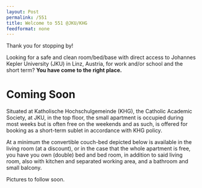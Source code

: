 ```yaml
---
layout: Post
permalink: /551
title: Welcome to 551 @JKU/KHG
feedformat: none
---
```


Thank you for stopping by! 

Looking for a safe and clean room/bed/base with direct access to Johannes Kepler University (JKU) in Linz, Austria, for work and/or school and the short term? **You have come to the right place.**

# Coming Soon #

Situated at Katholische Hochschulgemeinde (KHG), the Catholic Academic Society, at JKU, in the top floor, the small apartment is occupied during most weeks but is often free on the weekends and as such, is offered for booking as a short-term sublet in accordance with KHG policy. 

At a minimum the convertible couch-bed depicted below is available in the living room (at a discount), or in the case that the whole apartment is free, you have you own (double) bed and bed room, in addition to said living room, also with kitchen and separated working area, and a bathroom and small balcony.

Pictures to follow soon.